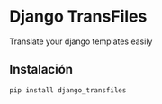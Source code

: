 # Django TransFiles

Translate your django templates easily

## Instalación

```bash
pip install django_transfiles
```